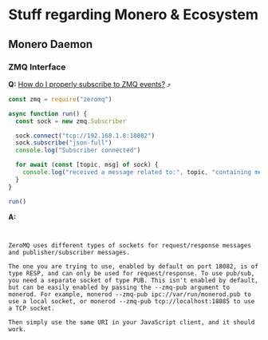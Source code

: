 # Stuff regarding Monero & Ecosystem


## Monero Daemon

### ZMQ Interface

**Q:** [How do I properly subscribe to ZMQ events?](https://monero.stackexchange.com/q/13107/7574) :arrow_heading_up:

```js
const zmq = require("zeromq")

async function run() {
  const sock = new zmq.Subscriber

  sock.connect("tcp://192.168.1.8:18082")
  sock.subscribe("json-full")
  console.log("Subscriber connected")

  for await (const [topic, msg] of sock) {
    console.log("received a message related to:", topic, "containing message:", msg)
  }
}

run()
```

**A:**
```


ZeroMQ uses different types of sockets for request/response messages and publisher/subscriber messages.

The one you are trying to use, enabled by default on port 18082, is of type RESP, and can only be used for request/response. To use pub/sub, you need a separate socket of type PUB. This isn't enabled by default, but can be easily enabled by passing the --zmq-pub argument to monerod. For example, monerod --zmq-pub ipc://var/run/monerod.pub to use a local socket, or monerod --zmq-pub tcp://localhost:18085 to use a TCP socket.

Then simply use the same URI in your JavaScript client, and it should work.
```
